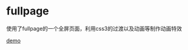 # fullpage
使用了fullpage的一个全屏页面，利用css3的过渡以及动画等制作动画特效

[demo](https://chiuwingyan.github.io/fullpage/index.html)
